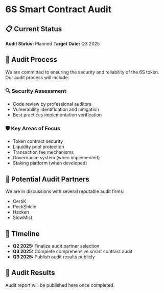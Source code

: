 # 6S Smart Contract Audit

## 📋 Current Status
**Audit Status:** Planned
**Target Date:** Q3 2025

## 🎯 Audit Process
We are committed to ensuring the security and reliability of the 6S token. Our audit process will include:

### 🔍 Security Assessment
- Code review by professional auditors
- Vulnerability identification and mitigation
- Best practices implementation verification

### 🛡️ Key Areas of Focus
- Token contract security
- Liquidity pool protection
- Transaction fee mechanisms
- Governance system (when implemented)
- Staking platform (when developed)

## 🏢 Potential Audit Partners
We are in discussions with several reputable audit firms:
- CertiK
- PeckShield
- Hacken
- SlowMist

## 📅 Timeline
- **Q2 2025:** Finalize audit partner selection
- **Q3 2025:** Complete comprehensive smart contract audit
- **Q3 2025:** Publish audit results publicly

## 🔗 Audit Results
Audit report will be published here once completed.
